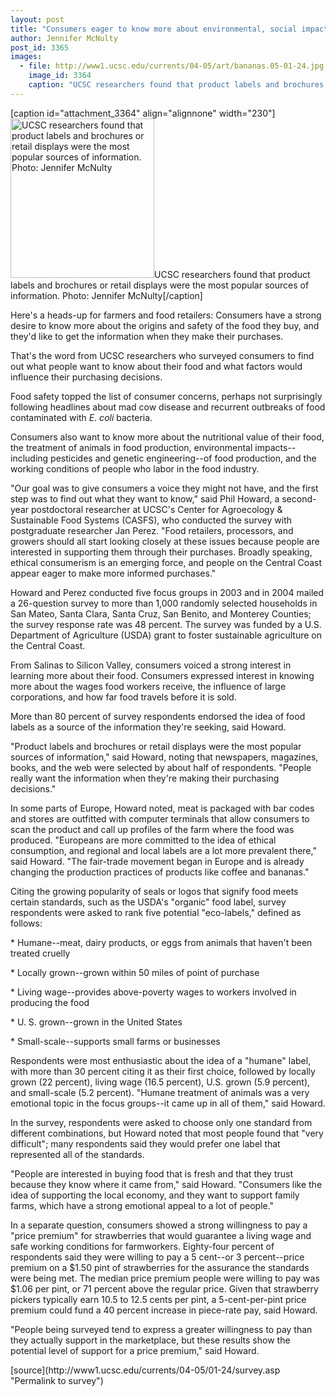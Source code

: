 ```yaml
---
layout: post
title: "Consumers eager to know more about environmental, social impacts of food they buy, survey finds"
author: Jennifer McNulty
post_id: 3365
images:
  - file: http://www1.ucsc.edu/currents/04-05/art/bananas.05-01-24.jpg
    image_id: 3364
    caption: "UCSC researchers found that product labels and brochures or retail displays were the most popular sources of information. Photo: Jennifer McNulty"
---
```


[caption id="attachment_3364" align="alignnone" width="230"]<a href="http://localhost/mysite/wp-content/uploads/2005/01/bananas.05-01-24.jpg"><img class="size-full wp-image-3364" src="http://localhost/mysite/wp-content/uploads/2005/01/bananas.05-01-24.jpg" alt="UCSC researchers found that product labels and brochures or retail displays were the most popular sources of information. Photo: Jennifer McNulty" width="230" height="255" /></a>UCSC researchers found that product labels and brochures or retail displays were the most popular sources of information. Photo: Jennifer McNulty[/caption]
<a name="content" id="content"></a>
<p>
  Here's a heads-up for farmers and food retailers: Consumers have a strong desire to know more about the origins and safety of the food they buy, and they'd like to get the information when they make their purchases.
</p>
<p>
  That's the word from UCSC researchers who surveyed consumers to find out what people want to know about their food and what factors would influence their purchasing decisions.<br>
</p>
<p>
  Food safety topped the list of consumer concerns, perhaps not surprisingly following headlines about mad cow disease and recurrent outbreaks of food contaminated with <i>E. coli</i> bacteria.
</p>
<p>
  Consumers also want to know more about the nutritional value of their food, the treatment of animals in food production, environmental impacts--including pesticides and genetic engineering--of food production, and the working conditions of people who labor in the food industry.<br>
</p>
<p>
  "Our goal was to give consumers a voice they might not have, and the first step was to find out what they want to know," said Phil Howard, a second-year postdoctoral researcher at UCSC's Center for Agroecology &amp; Sustainable Food Systems (CASFS), who conducted the survey with postgraduate researcher Jan Perez. "Food retailers, processors, and growers should all start looking closely at these issues because people are interested in supporting them through their purchases. Broadly speaking, ethical consumerism is an emerging force, and people on the Central Coast appear eager to make more informed purchases."<br>
</p>
<p>
  Howard and Perez conducted five focus groups in 2003 and in 2004 mailed a 26-question survey to more than 1,000 randomly selected households in San Mateo, Santa Clara, Santa Cruz, San Benito, and Monterey Counties; the survey response rate was 48 percent. The survey was funded by a U.S. Department of Agriculture (USDA) grant to foster sustainable agriculture on the Central Coast.<br>
</p>
<p>
  From Salinas to Silicon Valley, consumers voiced a strong interest in learning more about their food. Consumers expressed interest in knowing more about the wages food workers receive, the influence of large corporations, and how far food travels before it is sold.<br>
</p>
<p>
  More than 80 percent of survey respondents endorsed the idea of food labels as a source of the information they're seeking, said Howard.<br>
</p>
<p>
  "Product labels and brochures or retail displays were the most popular sources of information," said Howard, noting that newspapers, magazines, books, and the web were selected by about half of respondents. "People really want the information when they're making their purchasing decisions."<br>
</p>
<p>
  In some parts of Europe, Howard noted, meat is packaged with bar codes and stores are outfitted with computer terminals that allow consumers to scan the product and call up profiles of the farm where the food was produced. "Europeans are more committed to the idea of ethical consumption, and regional and local labels are a lot more prevalent there," said Howard. "The fair-trade movement began in Europe and is already changing the production practices of products like coffee and bananas."<br>
</p>
<p>
  Citing the growing popularity of seals or logos that signify food meets certain standards, such as the USDA's "organic" food label, survey respondents were asked to rank five potential "eco-labels," defined as follows:<br>
</p>
<p>
  * Humane--meat, dairy products, or eggs from animals that haven't been treated cruelly<br>
</p>
<p>
  * Locally grown--grown within 50 miles of point of purchase<br>
</p>
<p>
  * Living wage--provides above-poverty wages to workers involved in producing the food<br>
</p>
<p>
  * U. S. grown--grown in the United States<br>
</p>
<p>
  * Small-scale--supports small farms or businesses<br>
</p>
<p>
  Respondents were most enthusiastic about the idea of a "humane" label, with more than 30 percent citing it as their first choice, followed by locally grown (22 percent), living wage (16.5 percent), U.S. grown (5.9 percent), and small-scale (5.2 percent). "Humane treatment of animals was a very emotional topic in the focus groups--it came up in all of them," said Howard.
</p>
<p>
  In the survey, respondents were asked to choose only one standard from different combinations, but Howard noted that most people found that "very difficult"; many respondents said they would prefer one label that represented all of the standards.<br>
</p>
<p>
  "People are interested in buying food that is fresh and that they trust because they know where it came from," said Howard. "Consumers like the idea of supporting the local economy, and they want to support family farms, which have a strong emotional appeal to a lot of people."<br>
</p>
<p>
  In a separate question, consumers showed a strong willingness to pay a "price premium" for strawberries that would guarantee a living wage and safe working conditions for farmworkers. Eighty-four percent of respondents said they were willing to pay a 5 cent--or 3 percent--price premium on a $1.50 pint of strawberries for the assurance the standards were being met. The median price premium people were willing to pay was $1.06 per pint, or 71 percent above the regular price. Given that strawberry pickers typically earn 10.5 to 12.5 cents per pint, a 5-cent-per-pint price premium could fund a 40 percent increase in piece-rate pay, said Howard.<br>
</p>
<p>
  "People being surveyed tend to express a greater willingness to pay than they actually support in the marketplace, but these results show the potential level of support for a price premium," said Howard.
</p>
[source](http://www1.ucsc.edu/currents/04-05/01-24/survey.asp "Permalink to survey")
